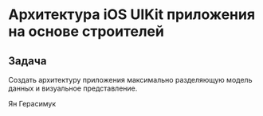 # Архитектура iOS UIKit приложения на основе строителей

## Задача
Создать архитектуру приложения максимально разделяющую модель данных и визуальное представление.

Ян Герасимук
